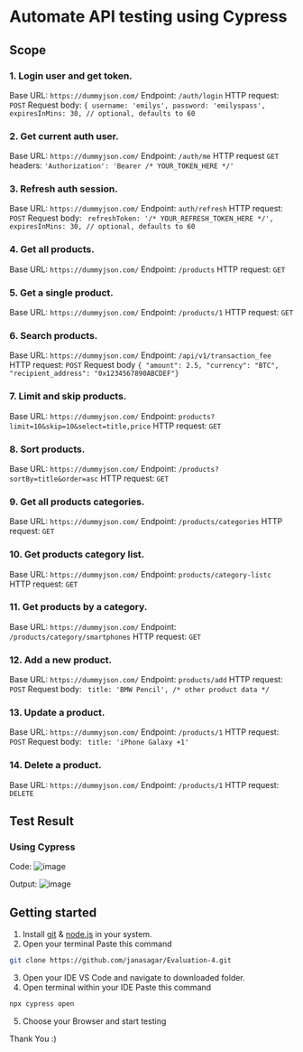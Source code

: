 # Automate API testing using Cypress
## Scope 
### 1. Login user and get token.
Base URL: ```https://dummyjson.com/```
Endpoint: ```/auth/login```
HTTP request: ```POST```
Request body:  ```{
  username: 'emilys',
  password: 'emilyspass',
  expiresInMins: 30, // optional, defaults to 60```
### 2. Get current auth user.
Base URL: ```https://dummyjson.com/```
Endpoint: ```/auth/me```
HTTP request ```GET```
headers: ```'Authorization': 'Bearer /* YOUR_TOKEN_HERE */'```

### 3. Refresh auth session.
Base URL: ```https://dummyjson.com/```
Endpoint: ```auth/refresh```
HTTP request: ```POST```
Request body: ```
  refreshToken: '/* YOUR_REFRESH_TOKEN_HERE */',
  expiresInMins: 30, // optional, defaults to 60```

### 4. Get all products.
Base URL: ```https://dummyjson.com/```
Endpoint: ```/products```
HTTP request: ```GET```

### 5. Get a single product.
Base URL: ```https://dummyjson.com/```
Endpoint: ```/products/1```
HTTP request: ```GET```

### 6. Search products.
Base URL: ```https://dummyjson.com/```
Endpoint: ```/api/v1/transaction_fee```
HTTP request: ```POST```
Request body  ```{
  "amount": 2.5,
  "currency": "BTC",
  "recipient_address": "0x1234567890ABCDEF"}```

### 7. Limit and skip products. 
Base URL: ```https://dummyjson.com/```
Endpoint: ```products?limit=10&skip=10&select=title,price```
HTTP request: ```GET```

### 8. Sort products. 
Base URL: ```https://dummyjson.com/```
Endpoint: ```/products?sortBy=title&order=asc```
HTTP request: ```GET```

### 9. Get all products categories. 
Base URL: ```https://dummyjson.com/```
Endpoint: ```/products/categories```
HTTP request: ```GET```

### 10. Get products category list. 
Base URL: ```https://dummyjson.com/```
Endpoint: ```products/category-listc```
HTTP request: ```GET```

### 11. Get products by a category. 
Base URL: ```https://dummyjson.com/```
Endpoint: ```/products/category/smartphones```
HTTP request: ```GET```

### 12. Add a new product. 
Base URL: ```https://dummyjson.com/```
Endpoint: ```products/add```
HTTP request: ```POST```
Request body: ```
   title: 'BMW Pencil',
   /* other product data */```

### 13. Update a product. 
Base URL: ```https://dummyjson.com/```
Endpoint: ```/products/1```
HTTP request: ```POST```
Request body: ```
  title: 'iPhone Galaxy +1'```

### 14. Delete a product. 
Base URL: ```https://dummyjson.com/```
Endpoint: ```/products/1```
HTTP request: ```DELETE```

## Test Result
### Using Cypress
Code:
![image](https://github.com/user-attachments/assets/57171ccf-27a7-4cd1-b235-efd87a22b1e5)

Output:
![image](https://github.com/user-attachments/assets/51e5d9ee-b570-45ba-8f6b-5ba4378fe22d)

## Getting started
1. Install [git](https://www.git-scm.com/) & [node.js](https://nodejs.org/en)  in your system.
2. Open your terminal
Paste this command
```bash
git clone https://github.com/janasagar/Evaluation-4.git
```
3. Open your IDE VS Code and navigate to downloaded folder.
4. Open terminal within your IDE
Paste this command
```bash
npx cypress open
```
5. Choose your Browser and start testing

Thank You :)





























